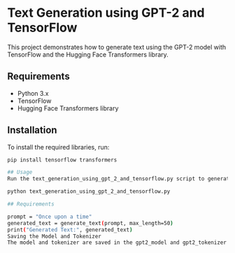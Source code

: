 # Text Generation using GPT-2 and TensorFlow

This project demonstrates how to generate text using the GPT-2 model with TensorFlow and the Hugging Face Transformers library.

## Requirements
- Python 3.x
- TensorFlow
- Hugging Face Transformers library

## Installation
To install the required libraries, run:
```bash
pip install tensorflow transformers

## Usage
Run the text_generation_using_gpt_2_and_tensorflow.py script to generate text based on a given prompt.

python text_generation_using_gpt_2_and_tensorflow.py

## Requirements

prompt = "Once upon a time"
generated_text = generate_text(prompt, max_length=50)
print("Generated Text:", generated_text)
Saving the Model and Tokenizer
The model and tokenizer are saved in the gpt2_model and gpt2_tokenizer directories, respectively.
